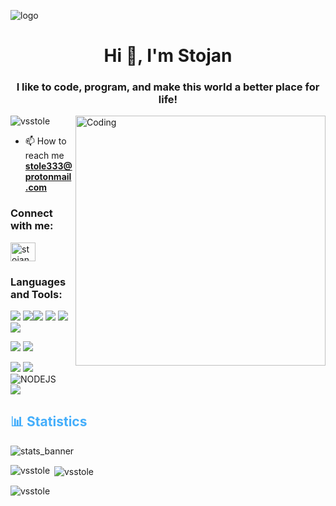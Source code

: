 ![logo](https://cutewallpaper.org/21/galaxy-background-gif/About-Massive-Galaxy-Online-Space-Trading-Adventure-Game.gif)

<h1 align="center">Hi 👋, I'm Stojan</h1>
<h3 align="center">I like to code, program, and make this world a better place for life!</h3>
<img align="right" alt="Coding" width="400" src="https://i.pinimg.com/originals/e4/26/70/e426702edf874b181aced1e2fa5c6cde.gif">
<p align="left"> <img src="https://komarev.com/ghpvc/?username=vsstole&label=Profile%20views&color=0e75b6&style=flat" alt="vsstole" /> </p>

 
- 📫 How to reach me **stole333@protonmail.com**

<h3 align="left">Connect with me:</h3>
<p align="left">
<a href="https://linkedin.com/in/stojan vujosevic" target="blank"><img align="center" src="https://raw.githubusercontent.com/rahuldkjain/github-profile-readme-generator/master/src/images/icons/Social/linked-in-alt.svg" alt="stojan vujosevic" height="30" width="40" /></a>
</p>

<h3 align="left">Languages and Tools:</h3>


 
<p align="left" 



 ![](https://img.shields.io/badge/html5-%23E34F26.svg?style=for-the-badge&logo=html5&logoColor=white) ![](https://img.shields.io/badge/CSS3-1572B6?style=for-the-badge&logo=css3&logoColor=white)![](https://img.shields.io/badge/Bootstrap-563D7C?style=for-the-badge&logo=bootstrap&logoColor=white)
![](https://img.shields.io/badge/Sass-CC6699?style=for-the-badge&logo=sass&logoColor=white) 
![](https://img.shields.io/badge/JavaScript-F7DF1E?style=for-the-badge&logo=javascript&logoColor=black) ![](https://img.shields.io/badge/jQuery-0769AD?style=for-the-badge&logo=jquery&logoColor=white)


 
 ![](https://img.shields.io/badge/Angular-DD0031?style=for-the-badge&logo=angular&logoColor=white)
 ![]( https://img.shields.io/badge/Express.js-404D59?style=for-the-badge)
 

![](https://img.shields.io/badge/PHP-777BB4?style=for-the-badge&logo=php&logoColor=white)
![](https://img.shields.io/badge/MySQL-005C84?style=for-the-badge&logo=mysql&logoColor=white)
![NODEJS](https://img.shields.io/badge/Node.js-43853D?style=for-the-badge&logo=node.js&logoColor=white)<br>
![](https://img.shields.io/badge/Jira-0052CC?style=for-the-badge&logo=Jira&logoColor=white)

<h2 style="color: #44AEFB">📊 Statistics</h2>

 ![stats_banner](https://user-images.githubusercontent.com/78341798/194534778-d662496c-ae00-4e8d-ae9b-b90912054e7f.gif)

 </p>

<p><img align="left" src="https://github-readme-stats.vercel.app/api/top-langs?username=vsstole&show_icons=true&locale=en&layout=compact" alt="vsstole" /></p>

<p>&nbsp;<img align="center" src="https://github-readme-stats.vercel.app/api?username=vsstole&show_icons=true&locale=en" alt="vsstole" /></p>

<p><img align="center" src="https://github-readme-streak-stats.herokuapp.com/?user=vsstole&" alt="vsstole" /></p>
